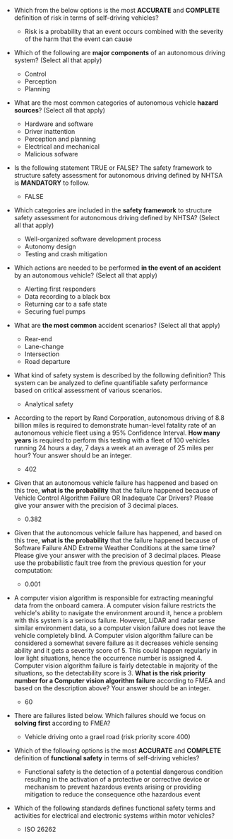 * Which from the below options is the most **ACCURATE** and **COMPLETE** definition of risk in terms of self-driving vehicles?

    - Risk is a probability that an event occurs combined with the severity of the harm that the event can cause
    
* Which of the following are **major components** of an autonomous driving system? (Select all that apply)

    - Control
    - Perception
    - Planning
    
* What are the most common categories of autonomous vehicle **hazard sources**? (Select all that apply)

    - Hardware and software
    - Driver inattention
    - Perception and planning
    - Electrical and mechanical
    - Malicious sofware
    
* Is the following statement TRUE or FALSE? The safety framework to structure safety assessment for autonomous driving 
defined by NHTSA is **MANDATORY** to follow.

    - FALSE
    
* Which categories are included in the **safety framework** to structure safety assessment for autonomous driving defined 
by NHTSA? (Select all that apply)

    - Well-organized software development process
    - Autonomy design
    - Testing and crash mitigation
    
* Which actions are needed to be performed **in the event of an accident** by an autonomous vehicle? (Select all that apply)

    - Alerting first responders
    - Data recording to a black box
    - Returning car to a safe state 
    - Securing fuel pumps
    
* What are **the most common** accident scenarios? (Select all that apply)

    - Rear-end
    - Lane-change
    - Intersection
    - Road departure
    
* What kind of safety system is described by the following definition? This system can be analyzed to define 
quantifiable safety performance based on critical assessment of various scenarios.

    - Analytical safety
    
* According to the report by Rand Corporation, autonomous driving of 8.8 billion miles is required to demonstrate 
human-level fatality rate of an autonomous vehicle fleet using a 95% Confidence Interval. **How many years** is required 
to perform this testing with a fleet of 100 vehicles running 24 hours a day, 7 days a week at an average of 25 miles 
per hour? Your answer should be an integer.

    - 402
    
* Given that an autonomous vehicle failure has happened and based on this tree, **what is the probability** that the failure 
happened because of Vehicle Control Algorithm Failure OR Inadequate Car Drivers? Please give your answer with the 
precision of 3 decimal places.

    - 0.382
    
* Given that the autonomous vehicle failure has happened, and based on this tree, **what is the probability** that the 
failure happened because of Software Failure AND Extreme Weather Conditions at the same time? Please give your answer 
with the precision of 3 decimal places. Please use the probabilistic fault tree from the previous question for your 
computation:

    - 0.001
    
* A computer vision algorithm is responsible for extracting meaningful data from the onboard camera. A computer vision
 failure restricts the vehicle's ability to navigate the environment around it, hence a problem with this system is a 
 serious failure. However, LiDAR and radar sense similar environment data, so a computer vision failure does not leave 
 the vehicle completely blind. A Computer vision algorithm failure can be considered a somewhat severe failure as it 
 decreases vehicle sensing ability and it gets a severity score of 5. This could happen regularly in low light 
 situations, hence the occurrence number is assigned 4. Computer vision algorithm failure is fairly detectable in 
 majority of the situations, so the detectability score is 3. **What is the risk priority number for a Computer vision 
 algorithm failure** according to FMEA and based on the description above? Your answer should be an integer.
 
    - 60
    
* There are failures listed below. Which failures should we focus on **solving first** according to FMEA?

    - Vehicle driving onto a grael road (risk priority score 400)
    
* Which of the following options is the most **ACCURATE** and **COMPLETE** definition of **functional safety** in terms of 
self-driving vehicles?

    - Functional safety is the detection of a potential dangerous condition resulting in the activation of a
    protective or corrective device or mechanism to prevent hazardous events arising or providing mitigation to reduce
    the consequence othe hazardous event
    
* Which of the following standards defines functional safety terms and activities for electrical and electronic systems 
within motor vehicles?

    - ISO 26262